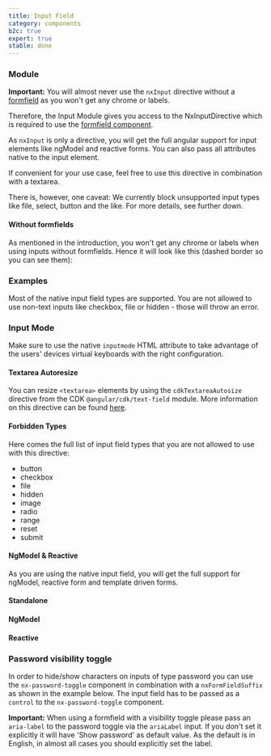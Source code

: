 ```yaml
---
title: Input Field
category: components
b2c: true
expert: true
stable: done
---
```


### Module

**Important:** You will almost never use the `nxInput` directive without a [formfield](./documentation/formfield/overview) as you won't get any chrome or labels.

Therefore, the Input Module gives you access to the NxInputDirective which is required to use the [formfield component](./documentation/formfield/overview).

As `nxInput` is only a directive, you will get the full angular support for input elements like ngModel and reactive forms. You can also pass all attributes native to the input element.

If convenient for your use case, feel free to use this directive in combination with a textarea.

There is, however, one caveat: We currently block unsupported input types like file, select, button and the like. For more details, see further down.

#### Without formfields

As mentioned in the introduction, you won't get any chrome or labels when using inputs without formfields. Hence it will look like this (dashed border so you can see them):

<!-- example(input-without-formfield) -->

### Examples

Most of the native input field types are supported. You are not allowed to use non-text inputs like checkbox, file or hidden - those will throw an error.

<!-- example(input) -->

### Input Mode

Make sure to use the native `inputmode` HTML attribute to take advantage of the users' devices virtual keyboards with the right configuration.

<!-- example(input-mode) -->

#### Textarea Autoresize

You can resize `<textarea>` elements by using the `cdkTextareaAutosize` directive from the CDK `@angular/cdk/text-field` module. More information on this directive can be found [here](https://material.angular.io/cdk/text-field/overview#automatically-resizing-a-code-lt-textarea-gt-code-).

<!-- example(input-autoresize) -->

#### Forbidden Types

Here comes the full list of input field types that you are not allowed to use with this directive:

-   button
-   checkbox
-   file
-   hidden
-   image
-   radio
-   range
-   reset
-   submit

#### NgModel & Reactive

As you are using the native input field, you will get the full support for ngModel, reactive form and template driven forms.

#### Standalone

<!-- example(input-standalone) -->

#### NgModel

<!-- example(input-template-driven) -->

#### Reactive

<!-- example(input-reactive) -->

### Password visibility toggle

In order to hide/show characters on inputs of type password you can use the `nx-password-toggle` component in combination with a `nxFormFieldSuffix` as shown in the example below. The input field has to be passed as a `control` to the `nx-password-toggle` component.

**Important:** When using a formfield with a visibility toggle please pass an `aria-label` to the password toggle via the `ariaLabel` input. If you don't set it explicitly it will have 'Show password' as default value. As the default is in English, in almost all cases you should explicitly set the label.

<!-- example(formfield-password-visibility) -->
